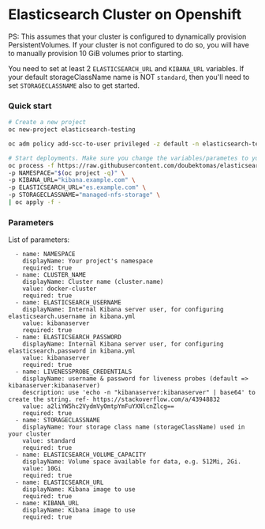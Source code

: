 
# Elasticsearch Cluster on Openshift

PS: This assumes that your cluster is configured to dynamically provision PersistentVolumes.
If your cluster is not configured to do so, you will have to manually provision
10 GiB volumes prior to starting.

You need to set at least 2 `ELASTICSEARCH_URL` and `KIBANA_URL` variables.
If your default storageClassName name is NOT `standard`, then you'll need to set
`STORAGECLASSNAME` also to get started.

### Quick start

```bash
# Create a new project
oc new-project elasticsearch-testing

oc adm policy add-scc-to-user privileged -z default -n elasticsearch-testing

# Start deployments. Make sure you change the variables/parametes to your need
oc process -f https://raw.githubusercontent.com/doubektomas/elasticsearch-openshift-testing/master/openshift-templates/search-guard-version/elasticsearch-search-kibana-single-node.yaml \
-p NAMESPACE="$(oc project -q)" \
-p KIBANA_URL="kibana.example.com" \
-p ELASTICSEARCH_URL="es.example.com" \
-p STORAGECLASSNAME="managed-nfs-storage" \
| oc apply -f -

```

### Parameters

List of parameters:

```console
  - name: NAMESPACE
    displayName: Your project's namespace
    required: true 
  - name: CLUSTER_NAME
    displayName: Cluster name (cluster.name)
    value: docker-cluster
    required: true 
  - name: ELASTICSEARCH_USERNAME
    displayName: Internal Kibana server user, for configuring elasticsearch.username in kibana.yml
    value: kibanaserver
    required: true 
  - name: ELASTICSEARCH_PASSWORD
    displayName: Internal Kibana server user, for configuring elasticsearch.password in kibana.yml
    value: kibanaserver
    required: true 
  - name: LIVENESSPROBE_CREDENTIALS
    displayName: username & password for liveness probes (default => kibanaserver:kibanaserver)
    description: use 'echo -n "kibanaserver:kibanaserver" | base64' to create the string. ref- https://stackoverflow.com/a/43948832
    value: a2liYW5hc2VydmVyOmtpYmFuYXNlcnZlcg==
    required: true 
  - name: STORAGECLASSNAME
    displayName: Your storage class name (storageClassName) used in your cluster
    value: standard
    required: true 
  - name: ELASTICSEARCH_VOLUME_CAPACITY
    displayName: Volume space available for data, e.g. 512Mi, 2Gi.
    value: 10Gi
    required: true 
  - name: ELASTICSEARCH_URL
    displayName: Kibana image to use
    required: true 
  - name: KIBANA_URL
    displayName: Kibana image to use
    required: true 
```

